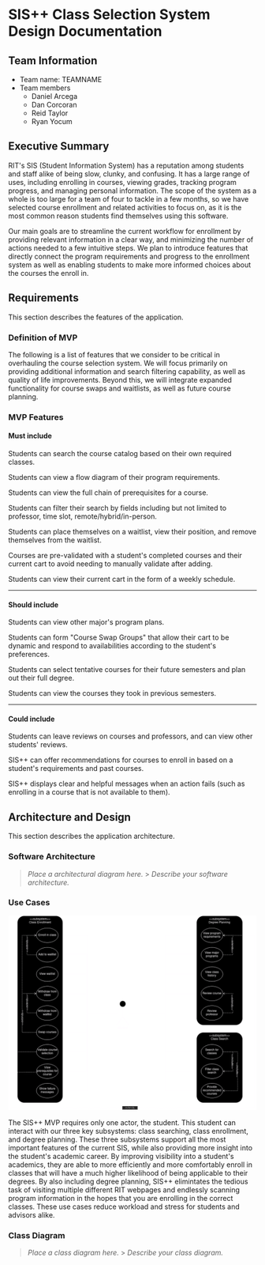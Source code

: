 # SIS++ Class Selection System Design Documentation

## Team Information

-   Team name: TEAMNAME
-   Team members
    -   Daniel Arcega
    -   Dan Corcoran
    -   Reid Taylor
    -   Ryan Yocum

## Executive Summary

RIT's SIS (Student Information System) has a reputation among students and staff alike of being slow, clunky, and confusing. It has a large range of uses, including enrolling in courses, viewing grades, tracking program progress, and managing personal information. The scope of the system as a whole is too large for a team of four to tackle in a few months, so we have selected course enrollment and related activities to focus on, as it is the most common reason students find themselves using this software.

Our main goals are to streamline the current workflow for enrollment by providing relevant information in a clear way, and minimizing the number of actions needed to a few intuitive steps. We plan to introduce features that directly connect the program requirements and progress to the enrollment system as well as enabling students to make more informed choices about the courses the enroll in.

## Requirements

This section describes the features of the application.

### Definition of MVP

The following is a list of features that we consider to be critical in overhauling the course selection system. We will focus primarily on providing additional information and search filtering capability, as well as quality of life improvements. Beyond this, we will integrate expanded functionality for course swaps and waitlists, as well as future course planning.

### MVP Features

#### Must include

Students can search the course catalog based on their own required classes.

Students can view a flow diagram of their program requirements.

Students can view the full chain of prerequisites for a course.

Students can filter their search by fields including but not limited to professor, time slot, remote/hybrid/in-person.

Students can place themselves on a waitlist, view their position, and remove themselves from the waitlist.

Courses are pre-validated with a student's completed courses and their current cart to avoid needing to manually validate after adding.

Students can view their current cart in the form of a weekly schedule.

---

#### Should include

Students can view other major's program plans.

Students can form "Course Swap Groups" that allow their cart to be dynamic and respond to availabilities according to the student's preferences.

Students can select tentative courses for their future semesters and plan out their full degree.

Students can view the courses they took in previous semesters.

---

#### Could include

Students can leave reviews on courses and professors, and can view other students' reviews.

SIS++ can offer recommendations for courses to enroll in based on a student's requirements and past courses.

SIS++ displays clear and helpful messages when an action fails (such as enrolling in a course that is not available to them).

## Architecture and Design

This section describes the application architecture.

### Software Architecture

> _Place a architectural diagram here._ > _Describe your software architecture._

### Use Cases

![img](use_case.png)

The SIS++ MVP requires only one actor, the student. This student can interact with our three key subsystems: class searching, class enrollment, and degree planning. These three subsystems support all the most important features of the current SIS, while also providing more insight into the student's academic career. By improving visibility into a student's academics, they are able to more efficiently and more comfortably enroll in classes that will have a much higher likelihood of being applicable to their degrees. By also including degree planning, SIS++ elimintates the tedious task of visiting multiple different RIT webpages and endlessly scanning program information in the hopes that you are enrolling in the correct classes. These use cases reduce workload and stress for students and advisors alike.

### Class Diagram

> _Place a class diagram here._ > _Describe your class diagram._
